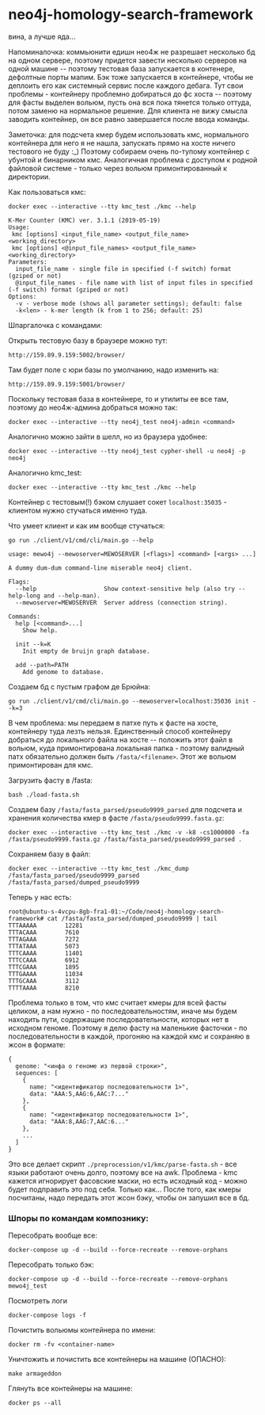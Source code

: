 # neo4j-homology-search-framework

вина, а лучше яда...

Напоминалочка: коммьюнити едишн нео4ж не разрешает несколько бд на одном сервере, поэтому придется завести несколько серверов на одной машине -- поэтому тестовая база запускается в контенере, дефолтные порты мапим. Бэк тоже запускается в контейнере, чтобы не деплоить его как системный сервис после каждого дебага. Тут свои проблемы - контейнеру проблемно добираться до фс хоста -- поэтому для фасты выделен вольюм, пусть она вся пока тянется только оттуда, потом заменю на нормальное решение. Для клиента не вижу смысла заводить контейнер, он все равно завершается после ввода команды.

Заметочка: для подсчета кмер будем использовать кмс, нормального контейнера для него я не нашла, запускать прямо на хосте ничего тестового не буду :_) Поэтому собираем очень по-тупому контейнер с убунтой и бинарником кмс. Аналогичная проблема с доступом к родной файловой системе - только через вольюм примонтированный к директории.

Как пользоваться кмс: 
```
docker exec --interactive --tty kmc_test ./kmc --help
```

```
K-Mer Counter (KMC) ver. 3.1.1 (2019-05-19)
Usage:
 kmc [options] <input_file_name> <output_file_name> <working_directory>
 kmc [options] <@input_file_names> <output_file_name> <working_directory>
Parameters:
  input_file_name - single file in specified (-f switch) format (gziped or not)
  @input_file_names - file name with list of input files in specified (-f switch) format (gziped or not)
Options:
  -v - verbose mode (shows all parameter settings); default: false
  -k<len> - k-mer length (k from 1 to 256; default: 25)

```

Шпаргалочка с командами:   

Открыть тестовую базу в браузере можно тут: 
```
http://159.89.9.159:5002/browser/
```
  
Там будет поле с юри базы по умолчанию, надо изменить на: 
```
http://159.89.9.159:5001/browser/
```
  
Поскольку тестовая база в контейнере, то и утилиты ее все там, поэтому до нео4ж-админа добраться можно так:

```
docker exec --interactive --tty neo4j_test neo4j-admin <command>
```
 

Аналогично можно зайти в шелл, но из браузера удобнее: 

```
docker exec --interactive --tty neo4j_test cypher-shell -u neo4j -p neo4j
```

Аналогично kmc_test: 

```
docker exec --interactive --tty kmc_test ./kmc --help
```

Контейнер с тестовым(!) бэком слушает сокет `localhost:35035` - клиентом нужно стучаться именно туда.

Что умеет клиент и как им вообще стучаться: 
```
go run ./client/v1/cmd/cli/main.go --help
```

```
usage: mewo4j --mewoserver=MEWOSERVER [<flags>] <command> [<args> ...]

A dummy dum-dum command-line miserable neo4j client.

Flags:
  --help                   Show context-sensitive help (also try --help-long and --help-man).
  --mewoserver=MEWOSERVER  Server address (connection string).

Commands:
  help [<command>...]
    Show help.

  init --k=K
    Init empty de bruijn graph database.

  add --path=PATH
    Add genome to database.
```

Создаем бд с пустым графом де Брюйна: 

```
go run ./client/v1/cmd/cli/main.go --mewoserver=localhost:35036 init --k=3
```

В чем проблема: мы передаем в патхе путь к фасте на хосте, контейнеру туда лезть нельзя. Единственный способ контейнеру добраться до локального файла на хосте -- положить этот файл в вольюм, куда примонтирована локальная папка - поэтому валидный патх обязательно должен быть `/fasta/<filename>`. Этот же вольюм примонтирован для кмс.

Загрузить фасту в /fasta:
```
bash ./load-fasta.sh
```

Создаем базу `/fasta/fasta_parsed/pseudo9999_parsed` для подсчета и хранения количества кмер в фасте `/fasta/pseudo9999.fasta.gz`:
```
docker exec --interactive --tty kmc_test ./kmc -v -k8 -cs1000000 -fa /fasta/pseudo9999.fasta.gz /fasta/fasta_parsed/pseudo9999_parsed .
```

Сохраняем базу в файл:
```
docker exec --interactive --tty kmc_test ./kmc_dump /fasta/fasta_parsed/pseudo9999_parsed /fasta/fasta_parsed/dumped_pseudo9999
```

Теперь у нас есть:
```
root@ubuntu-s-4vcpu-8gb-fra1-01:~/Code/neo4j-homology-search-framework# cat /fasta/fasta_parsed/dumped_pseudo9999 | tail
TTTAAAAA        12281
TTTACAAA        7610
TTTAGAAA        7272
TTTATAAA        5073
TTTCAAAA        11401
TTTCCAAA        6912
TTTCGAAA        1895
TTTGAAAA        11034
TTTGCAAA        3112
TTTTAAAA        8210
```

Проблема только в том, что кмс считает кмеры для всей фасты целиком, а нам нужно - по последовательностям, иначе мы будем находить пути, содержащие последовательности, которых нет в исходном геноме. 
Поэтому я делю фасту на маленькие фасточки - по последовательности в каждой, прогоняю на каждой кмс и сохраняю в жсон в формате:
```
{
  genome: "<инфа о геноме из первой строки>",
  sequences: [
    {
      name: "<идентификатор последовательности 1>",
      data: "AAA:5,AAG:6,AAC:7..."
    },
    {
      name: "<идентификатор последовательности 1>",
      data: "AAA:8,AAG:7,AAC:6..."
    },
    ...
  ]
}
```
Это все делает скрипт `./preprocession/v1/kmc/parse-fasta.sh` - все языки работают очень долго, поэтому все на awk.
Проблема - kmc кажется игнорирует фасовские маски, но есть исходный код - можно будет подправить это под себя. Только как...
После того, как кмеры посчитаны, надо передать этот жсон бэку, чтобы он запушил все в бд.

### Шпоры по командам компознику:

Пересобрать вообще все:

```
docker-compose up -d --build --force-recreate --remove-orphans
```


Пересобрать только бэк:  

```
docker-compose up -d --build --force-recreate --remove-orphans mewo4j_test
```


Посмотреть логи

```
docker-compose logs -f
```


Почистить вольюмы контейнера по имени: 

```
docker rm -fv <container-name>
```


Уничтожить и почистить все контейнеры на машине (ОПАСНО): 

```
make armageddon
```


Глянуть все контейнеры на машине:

```
docker ps --all
```

